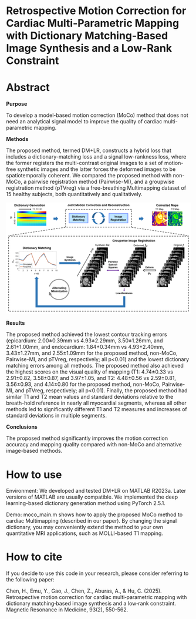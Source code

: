 # Retrospective Motion Correction for Cardiac Multi-Parametric Mapping with Dictionary Matching-Based Image Synthesis and a Low-Rank Constraint


# Abstract

**Purpose**

To develop a model-based motion correction (MoCo) method that does not need an analytical signal model to improve the quality of cardiac multi-parametric mapping.

**Methods**

The proposed method, termed DM+LR, constructs a hybrid loss that includes a dictionary-matching loss and a signal low-rankness loss, where the former registers the multi-contrast original images to a set of motion-free synthetic images and the latter forces the deformed images to be spatiotemporally coherent. We compared the proposed method with non-MoCo, a pairwise registration method (Pairwise-MI), and a groupwise registration method (pTVreg) via a free-breathing Multimapping dataset of 15 healthy subjects, both quantitatively and qualitatively.

![image](https://github.com/SJTU-CMRLab/Model-Based-MoCo-for-Cardiac-Multi-Parametric-Mapping/blob/master/DM_LR.png)

**Results**

The proposed method achieved the lowest contour tracking errors (epicardium: 2.00±0.39mm vs 4.93±2.29mm, 3.50±1.26mm, and 2.61±1.00mm, and endocardium: 1.84±0.34mm vs 4.93±2.40mm, 3.43±1.27mm, and 2.55±1.09mm for the proposed method, non-MoCo, Pairwise-MI, and pTVreg, respectively; all p<0.01) and the lowest dictionary matching errors among all methods. The proposed method also achieved the highest scores on the visual quality of mapping (T1: 4.74±0.33 vs 2.91±0.82, 3.58±0.87, and 3.97±1.05, and T2: 4.48±0.56 vs 2.59±0.81, 3.56±0.93, and 4.14±0.80 for the proposed method, non-MoCo, Pairwise-MI, and pTVreg, respectively; all p<0.01). Finally, the proposed method had similar T1 and T2 mean values and standard deviations relative to the breath-hold reference in nearly all myocardial segments, whereas all other methods led to significantly different T1 and T2 measures and increases of standard deviations in multiple segments.

**Conclusions**

The proposed method significantly improves the motion correction accuracy and mapping quality compared with non-MoCo and alternative image-based methods.


# How to use

Environment: We developed and tested DM+LR on MATLAB R2023a. Later versions of MATLAB are usually compatible. We implemented the deep learning-based dictionary generation method using PyTorch 2.5.1.

Demo: moco_main.m shows how to apply the proposed MoCo method to cardiac Multimapping (described in our paper). By changing the signal dictionary, you may conveniently extend the method to your own quantitative MRI applications, such as MOLLI-based T1 mapping.


# How to cite
If you decide to use this code in your research, please consider referring to the following paper:

Chen, H., Emu, Y., Gao, J., Chen, Z., Aburas, A., & Hu, C. (2025). Retrospective motion correction for cardiac multi‐parametric mapping with dictionary matching‐based image synthesis and a low‐rank constraint. Magnetic Resonance in Medicine, 93(2), 550-562.
